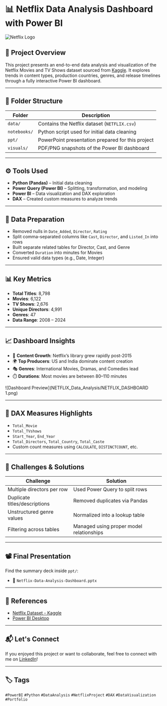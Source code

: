 # 📊 Netflix Data Analysis Dashboard with Power BI

![Netflix Logo](https://upload.wikimedia.org/wikipedia/commons/6/69/Netflix_logo.svg)

## 🎯 Project Overview

This project presents an end-to-end data analysis and visualization of the Netflix Movies and TV Shows dataset sourced from [Kaggle](https://www.kaggle.com/datasets/rahulvyasm/netflix-movies-and-tv-shows). It explores trends in content types, production countries, genres, and release timelines through a fully interactive Power BI dashboard.

---

## 📁 Folder Structure

| Folder      | Description                                         |
|-------------|-----------------------------------------------------|
| `data/`     | Contains the Netflix dataset (`NETFLIX.csv`)        |
| `notebooks/`| Python script used for initial data cleaning        |
| `ppt/`      | PowerPoint presentation prepared for this project   |
| `visuals/`  | PDF/PNG snapshots of the Power BI dashboard         |

---

## ⚙️ Tools Used

- **Python (Pandas)** – Initial data cleaning
- **Power Query (Power BI)** – Splitting, transformation, and modeling
- **Power BI** – Data visualization and DAX exploration
- **DAX** – Created custom measures to analyze trends

---

## 🧹 Data Preparation

- Removed nulls in `Date_Added`, `Director`, `Rating`
- Split comma-separated columns like `Cast`, `Director`, and `Listed_In` into rows
- Built separate related tables for Director, Cast, and Genre
- Converted `Duration` into minutes for Movies
- Ensured valid data types (e.g., Date, Integer)

---

## 📊 Key Metrics

- **Total Titles**: 8,798  
- **Movies**: 6,122  
- **TV Shows**: 2,676  
- **Unique Directors**: 4,991  
- **Genres**: 47  
- **Data Range**: 2008 – 2024

---

## 📈 Dashboard Insights

- 📅 **Content Growth**: Netflix’s library grew rapidly post-2015
- 🌍 **Top Producers**: US and India dominate content creation
- 🎭 **Genres**: International Movies, Dramas, and Comedies lead
- ⏱️ **Durations**: Most movies are between 80–110 minutes

![Dashboard Preview](NETFLIX_Data_Analysis/NETFLIX_DASHBOARD 1.png)

---

## 🧠 DAX Measures Highlights

- `Total_Movie`
- `Total_TVshows`
- `Start_Year`, `End_Year`
- `Total_Directors`, `Total_Country`, `Total_Caste`
- Custom count measures using `CALCULATE`, `DISTINCTCOUNT`, etc.

---

## 🚧 Challenges & Solutions

| Challenge                      | Solution                                |
|-------------------------------|-----------------------------------------|
| Multiple directors per row    | Used Power Query to split rows          |
| Duplicate titles/descriptions | Removed duplicates via Pandas           |
| Unstructured genre values     | Normalized into a lookup table          |
| Filtering across tables       | Managed using proper model relationships|

---

## 📽️ Final Presentation

Find the summary deck inside `ppt/`:
- 📁 `Netflix-Data-Analysis-Dashboard.pptx`

---

## 🔗 References

- [Netflix Dataset - Kaggle](https://www.kaggle.com/datasets/rahulvyasm/netflix-movies-and-tv-shows)
- [Power BI Desktop](https://powerbi.microsoft.com/desktop)

---

## 📬 Let's Connect

If you enjoyed this project or want to collaborate, feel free to connect with me on [LinkedIn](https://www.linkedin.com/in/priya-mohan-058b79208/)!

---

## 🏷️ Tags

`#PowerBI` `#Python` `#DataAnalysis` `#NetflixProject` `#DAX` `#DataVisualization` `#Portfolio`

